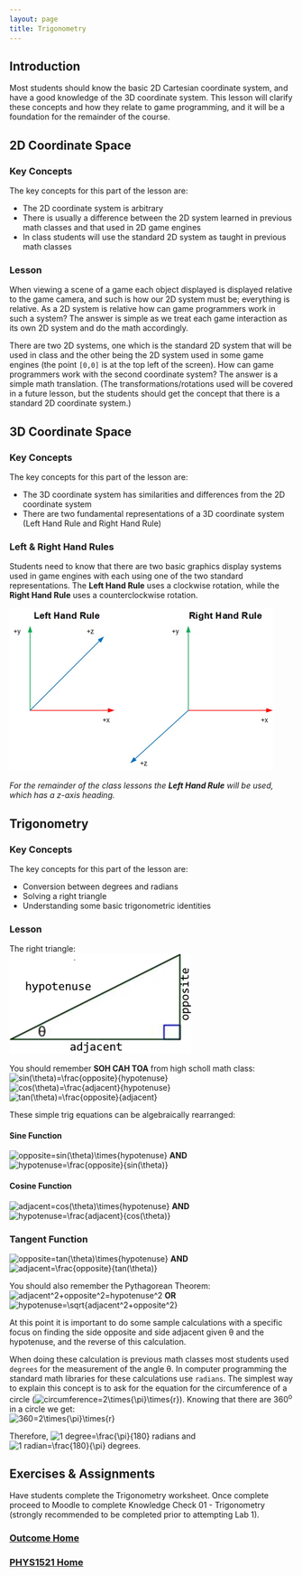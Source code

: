 ```yaml
---
layout: page
title: Trigonometry
---
```

## Introduction
Most students should know the basic 2D Cartesian coordinate system, and have a good knowledge of the 3D coordinate system. This lesson will clarify these concepts and how they relate to game programming, and it will be a foundation for the remainder of the course.

## 2D Coordinate Space
### Key Concepts
The key concepts for this part of the lesson are:
* The 2D coordinate system is arbitrary
* There is usually a difference between the 2D system learned in previous math classes and that used in 2D game engines
* In class students will use the standard 2D system as taught in previous math classes

### Lesson
When viewing a scene of a game each object displayed is displayed relative to the game camera, and such is how our 2D system must be; everything is relative. As a 2D system is relative how can game programmers work in such a system? The answer is simple as we treat each game interaction as its own 2D system and do the math accordingly.

There are two 2D systems, one which is the standard 2D system that will be used in class and the other being the 2D system used in some game engines (the point `[0,0]` is at the top left of the screen). How can game programmers work with the second coordinate system? The answer is a simple math translation. (The transformations/rotations used will be covered in a future lesson, but the students should get the concept that there is a standard 2D coordinate system.)

## 3D Coordinate Space
### Key Concepts
The key concepts for this part of the lesson are:
* The 3D coordinate system has similarities and differences from the 2D coordinate system
* There are two fundamental representations of a 3D coordinate system (Left Hand Rule and Right Hand Rule)

### Left & Right Hand Rules
Students need to know that there are two basic graphics display systems used in game engines with each using one of the two standard representations. The **Left Hand Rule** uses a clockwise rotation, while the **Right Hand Rule** uses a counterclockwise rotation.

![3d-rules](files/3d-rules.jpg)

_For the remainder of the class lessons the **Left Hand Rule** will be used, which has a z-axis heading._

## Trigonometry
### Key Concepts
The key concepts for this part of the lesson are:
* Conversion between degrees and radians
* Solving a right triangle
* Understanding some basic trigonometric identities

### Lesson
The right triangle:<br>
![right-triangle](files/right-triangle.png)

You should remember **SOH CAH TOA** from high scholl math class:<br>
<img src="https://latex.codecogs.com/svg.latex?\large&space;sin(\theta)=\frac{opposite}{hypotenuse}" title="sin(\theta)=\frac{opposite}{hypotenuse}"/>&nbsp;<img src="https://latex.codecogs.com/svg.latex?\large&space;cos(\theta)=\frac{adjacent}{hypotenuse}" title="cos(\theta)=\frac{adjacent}{hypotenuse}"/>&nbsp;<img src="https://latex.codecogs.com/svg.latex?\large&space;tan(\theta)=\frac{opposite}{adjacent}" title="tan(\theta)=\frac{opposite}{adjacent}"/>

These simple trig equations can be algebraically rearranged:
#### Sine Function
<img src="https://latex.codecogs.com/svg.latex?\large&space;opposite=sin(\theta)\times{hypotenuse}" title="opposite=sin(\theta)\times{hypotenuse}"/>&nbsp;<b>AND</b><img src="https://latex.codecogs.com/svg.latex?\large&space;hypotenuse=\frac{opposite}{sin(\theta)}" title="hypotenuse=\frac{opposite}{sin(\theta)}"/>

#### Cosine Function
<img src="https://latex.codecogs.com/svg.latex?\large&space;ahjacent=cos(\theta)\times{hypotenuse}" title="adjacent=cos(\theta)\times{hypotenuse}"/>&nbsp;<b>AND</b><img src="https://latex.codecogs.com/svg.latex?\large&space;hypotenuse=\frac{adjacent}{cos(\theta)}" title="hypotenuse=\frac{adjacent}{cos(\theta)}"/>

### Tangent Function
<img src="https://latex.codecogs.com/svg.latex?\large&space;opposite=tan(\theta)\times{hypotenuse}" title="opposite=tan(\theta)\times{hypotenuse}"/>&nbsp;<b>AND</b><img src="https://latex.codecogs.com/svg.latex?\large&space;adjacent=\frac{opposite}{tan(\theta)}" title="adjacent=\frac{opposite}{tan(\theta)}"/>

You should also remember the Pythagorean Theorem:<br>
<img src="https://latex.codecogs.com/svg.latex?\large&space;adjacent^2+opposite^2=hypotenuse^2" title="adjacent^2+opposite^2=hypotenuse^2"/>&nbsp;<b>OR</b>&nbsp;<img src="https://latex.codecogs.com/svg.latex?\large&space;hypotenuse=\sqrt{adjacent^2+opposite^2}" title="hypotenuse=\sqrt{adjacent^2+opposite^2}"/>

At this point it is important to do some sample calculations with a specific focus on finding the side opposite and side adjacent given θ and the hypotenuse, and the reverse of this calculation.

When doing these calculation is previous math classes most students used `degrees` for the measurement of the angle θ. In computer programming the standard math libraries for these calculations use `radians`. The simplest way to explain this concept is to ask for the equation for the circumference of a circle (<img src="https://latex.codecogs.com/svg.latex?\large&space;circumference=2\times{\pi}\times{r}" title="circumference=2\times{\pi}\times{r}"/>). Knowing that there are 360<sup>o</sup> in a circle we get:<br>
<img src="https://latex.codecogs.com/svg.latex?\large&space;360=2\times{\pi}\times{r}" title="360=2\times{\pi}\times{r}"/>

Therefore, <img src="https://latex.codecogs.com/svg.latex?\large&space;1 degree=\frac{\pi}{180} radians" title="1 degree=\frac{\pi}{180} radians"/> and <img src="https://latex.codecogs.com/svg.latex?\large&space;1 radian=\frac{180}{\pi} degrees" title="1 radian=\frac{180}{\pi} degrees"/>.

## Exercises & Assignments
Have students complete the Trigonometry worksheet. Once complete proceed to Moodle to complete Knowledge Check 01 - Trigonometry (strongly recommended to be completed prior to attempting Lab 1).

### [Outcome Home](outcome1.md)
### [PHYS1521 Home](../)
